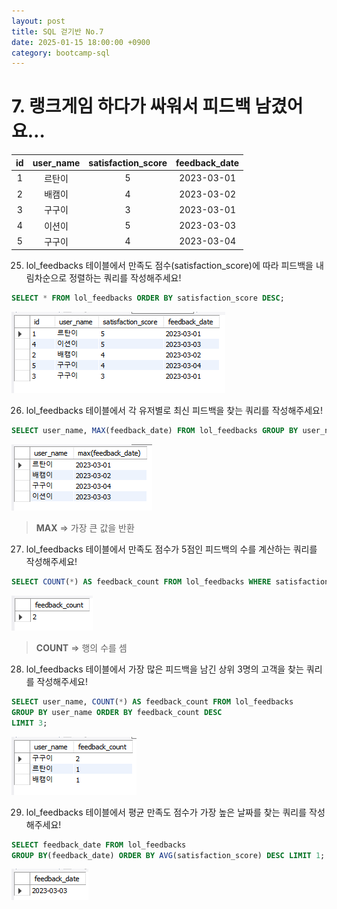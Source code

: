 ```yaml
---
layout: post
title: SQL 걷기반 No.7
date: 2025-01-15 18:00:00 +0900
category: bootcamp-sql
---
```


# 7. 랭크게임 하다가 싸워서 피드백 남겼어요…

| id | user_name | satisfaction_score | feedback_date |
|:--:|:---------:|:------------------:|:-------------:|
| 1  | 르탄이     | 5                  | 2023-03-01    |
| 2  | 배캠이     | 4                  | 2023-03-02    |
| 3  | 구구이     | 3                  | 2023-03-01    |
| 4  | 이션이     | 5                  | 2023-03-03    |
| 5  | 구구이     | 4                  | 2023-03-04    |

25. lol_feedbacks 테이블에서 만족도 점수(satisfaction_score)에 따라 피드백을 내림차순으로 정렬하는 쿼리를 작성해주세요!
```sql
SELECT * FROM lol_feedbacks ORDER BY satisfaction_score DESC;
```
![walk07-25](/public/img/walk7-25.png)

26. lol_feedbacks 테이블에서 각 유저별로 최신 피드백을 찾는 쿼리를 작성해주세요!
```sql
SELECT user_name, MAX(feedback_date) FROM lol_feedbacks GROUP BY user_name;
```
![walk07-26](/public/img/walk7-26.png)
> **MAX** => 가장 큰 값을 반환

27. lol_feedbacks 테이블에서 만족도 점수가 5점인 피드백의 수를 계산하는 쿼리를 작성해주세요!
```sql
SELECT COUNT(*) AS feedback_count FROM lol_feedbacks WHERE satisfaction_score = 5;
```
![walk07-27](/public/img/walk7-27.png)
> **COUNT** => 행의 수를 셈

28. lol_feedbacks 테이블에서 가장 많은 피드백을 남긴 상위 3명의 고객을 찾는 쿼리를 작성해주세요!
```sql
SELECT user_name, COUNT(*) AS feedback_count FROM lol_feedbacks  
GROUP BY user_name ORDER BY feedback_count DESC  
LIMIT 3;
```
![walk07-28](/public/img/walk7-28.png)

29. lol_feedbacks 테이블에서 평균 만족도 점수가 가장 높은 날짜를 찾는 쿼리를 작성해주세요!
```sql
SELECT feedback_date FROM lol_feedbacks
GROUP BY(feedback_date) ORDER BY AVG(satisfaction_score) DESC LIMIT 1;
```
![walk07-29](/public/img/walk7-29.png)

